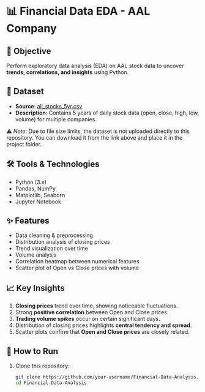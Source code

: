 # 📊 Financial Data EDA - AAL Company

## 🎯 Objective
Perform exploratory data analysis (EDA) on AAL stock data to uncover **trends, correlations, and insights** using Python.

## 📂 Dataset
- **Source**: [all_stocks_5yr.csv](https://www.kaggle.com/datasets/borismarjanovic/price-volume-data-for-all-us-stocks-etfs)  
- **Description**: Contains 5 years of daily stock data (open, close, high, low, volume) for multiple companies.

⚠️ *Note*: Due to file size limits, the dataset is not uploaded directly to this repository. You can download it from the link above and place it in the project folder.

## 🛠️ Tools & Technologies
- Python (3.x)
- Pandas, NumPy
- Matplotlib, Seaborn
- Jupyter Notebook

## ✨ Features
- Data cleaning & preprocessing
- Distribution analysis of closing prices
- Trend visualization over time
- Volume analysis
- Correlation heatmap between numerical features
- Scatter plot of Open vs Close prices with volume

## 📈 Key Insights
1. **Closing prices** trend over time, showing noticeable fluctuations.  
2. Strong **positive correlation** between Open and Close prices.  
3. **Trading volume spikes** occur on certain significant days.  
4. Distribution of closing prices highlights **central tendency and spread**.  
5. Scatter plots confirm that **Open and Close prices** are closely related.  

## 🚀 How to Run
1. Clone this repository:  
   ```bash
   git clone https://github.com/your-username/Financial-Data-Analysis.git
   cd Financial-Data-Analysis
